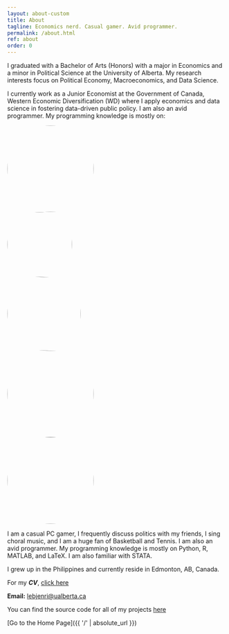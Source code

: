 ```yaml
---
layout: about-custom
title: About
tagline: Economics nerd. Casual gamer. Avid programmer.
permalink: /about.html
ref: about
order: 0
---
```

I graduated with a Bachelor of Arts (Honors) with a major in Economics and a minor in Political Science at the University of Alberta. My research interests focus on Political Economy, Macroeconomics, and Data Science. 

I currently work as a Junior Economist at the Government of Canada, Western Economic Diversification (WD) where I apply economics and data science in fostering data-driven public policy. I am also an avid programmer. My programming knowledge is mostly on:
<div class="row">
  <div class="column">
    <img src="https://github.com/lj-valencia/lj-valencia.github.io/blob/master/assets/css/Python-Logo.png" height="auto" width="200" style="border-radius:50%">
  </div>
  <div class="column">
    <img src="https://github.com/lj-valencia/lj-valencia.github.io/blob/master/assets/css/R-Logo.png" height="auto" width="150" style="border-radius:50%"></a>
  </div>
  <div class="column">
    <img src="https://github.com/lj-valencia/lj-valencia.github.io/blob/master/assets/css/Matlab-Logo.png" height="auto" width="170" style="border-radius:50%"></a>
  </div>
  <div class="column">
    <img src="https://github.com/lj-valencia/lj-valencia.github.io/blob/master/assets/css/LaTeX_logo.svg" height="auto" width="200" style="border-radius:50%"></a>
  </div>
  <div class="column">
    <img src="https://github.com/lj-valencia/lj-valencia.github.io/blob/master/assets/css/Stata-Logo.svg" height="auto" width="200" style="border-radius:50%"></a>
  </div>
</div>
 
I am a casual PC gamer, I frequently discuss politics with my friends, I sing choral music, and I am a huge fan of Basketball and Tennis. I am also an avid programmer. My programming knowledge is mostly on Python, R, MATLAB, and LaTeX. I am also familiar with STATA.

I grew up in the Philippines and currently reside in Edmonton, AB, Canada.

For my **_CV_**, [click here](LJ-Valencia-CV.pdf)

**Email:** [lebjenri@ualberta.ca](mailto:lebjenri@ualberta.ca)

You can find the source code for all of my projects [here](https://github.com/lj-valencia)

[Go to the Home Page]({{ '/' | absolute_url }})
